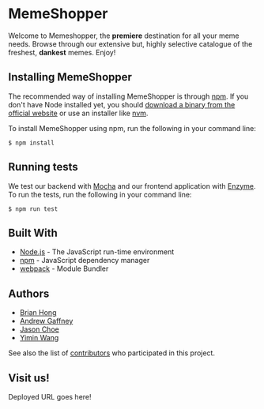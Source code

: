 # MemeShopper

Welcome to Memeshopper, the **premiere** destination for all your meme needs.
Browse through our extensive but, highly selective catalogue of the freshest, **dankest** memes.
Enjoy!

## Installing MemeShopper

The recommended way of installing MemeShopper is through [npm][]. If you don't have Node installed yet, you should [download a binary from the official website](https://nodejs.org/en/) or use an installer like [nvm](https://github.com/creationix/nvm).

To install MemeShopper using npm, run the following in your command line:

    $ npm install
    
## Running tests

We test our backend with [Mocha](https://mochajs.org/) and our frontend application with [Enzyme](https://github.com/airbnb/enzyme). To run the tests, run the following in your command line:

    $ npm run test

## Built With
  - [Node.js][] - The JavaScript run-time environment
  - [npm][] - JavaScript dependency manager
  - [webpack](https://webpack.js.org/) - Module Bundler

## Authors

 - [Brian Hong](https://github.com/brianhong)
 - [Andrew Gaffney](https://github.com/Andrew-Gaffney)
 - [Jason Choe](https://github.com/JasonCweb)
 - [Yimin Wang](https://github.com/YiminWang102)

See also the list of [contributors](https://github.com/YiminWang102/memeShopper/graphs/contributors) who participated in this project.

## Visit us!

Deployed URL goes here!

[Node.js]: https://nodejs.org/en/
[npm]: https://www.npmjs.com
